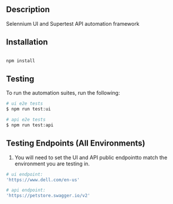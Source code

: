 

## Description

Selennium UI and Supertest API automation framework

## Installation


```bash

npm install
```


## Testing

To run the automation suites, run the following:


```bash
# ui e2e tests
$ npm run test:ui

# api e2e tests
$ npm run test:api

```

## Testing Endpoints (All Environments)

1. You will need to set the UI and API public endpointto match the environment you are testing in.

```bash
# ui endpoint:
'https://www.dell.com/en-us'

# api endpoint:
'https://petstore.swagger.io/v2'

```

